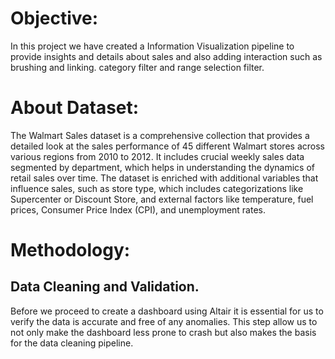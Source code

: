 
# Objective:  
In this project we have created a Information Visualization pipeline to provide insights and details about sales and also adding interaction such as brushing and linking. category filter and range selection filter.

# About Dataset:  
The Walmart Sales dataset is a comprehensive collection that provides a detailed look at the sales performance of 45 different Walmart stores across various regions from 2010 to 2012. It includes crucial weekly sales data segmented by department, which helps in understanding the dynamics of retail sales over time. The dataset is enriched with additional variables that influence sales, such as store type, which includes categorizations like Supercenter or Discount Store, and external factors like temperature, fuel prices, Consumer Price Index (CPI), and unemployment rates.

# Methodology:
  ## Data Cleaning and Validation.
  Before we proceed to create a dashboard using Altair it is essential for us to verify the data is accurate and free of any anomalies. This step allow us to  not only make the dashboard less prone to crash but also makes the basis for the data cleaning pipeline.
